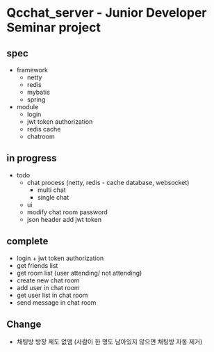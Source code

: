 # Qcchat_server - Junior Developer Seminar project 
## spec
- framework
  - netty
  - redis
  - mybatis
  - spring
- module
  - login
  - jwt token authorization
  - redis cache
  - chatroom 
## in progress

- todo
  - chat process (netty, redis - cache database, websocket)
    - multi chat
    - single chat
  - ui 
  - modify chat room password
  - json header add jwt token 
## complete
- login + jwt token authorization 
- get friends list 
- get room list (user attending/ not attending)
- create new chat room
- add user in chat room 
- get user list in chat room 
- send message in chat room 

## Change
- 채팅방 방장 제도 없앰 (사람이 한 명도 남아있지 않으면 채팅방 자동 제거)
